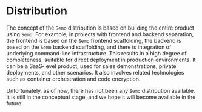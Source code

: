 # Distribution

The concept of the `Semo` distribution is based on building the entire product using `Semo`. For example, in projects with frontend and backend separation, the frontend is based on the `Semo` frontend scaffolding, the backend is based on the `Semo` backend scaffolding, and there is integration of underlying command-line infrastructure. This results in a high degree of completeness, suitable for direct deployment in production environments. It can be a SaaS-level product, used for sales demonstrations, private deployments, and other scenarios. It also involves related technologies such as container orchestration and code encryption.

Unfortunately, as of now, there has not been any `Semo` distribution available. It is still in the conceptual stage, and we hope it will become available in the future.

